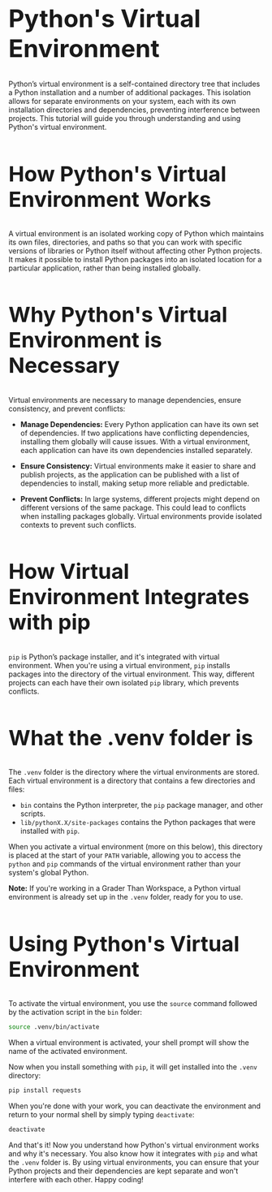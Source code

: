 <style>
p, li {
  max-width: 992px;
}
pre {
  max-width: 992px;
}
h1 {
  font-size: 3rem;
}
h2 {
  font-size: 2.6rem;
}
h3 {
  font-size: 2.2rem;
}
h4 {
  font-size: 1.8rem;
}
h5 {
  font-size: 1.6rem;
}
</style>   

# **Python's Virtual Environment**

Python’s virtual environment is a self-contained directory tree that includes a Python installation and a number of additional packages. This isolation allows for separate environments on your system, each with its own installation directories and dependencies, preventing interference between projects. This tutorial will guide you through understanding and using Python's virtual environment.

## **How Python's Virtual Environment Works**

A virtual environment is an isolated working copy of Python which maintains its own files, directories, and paths so that you can work with specific versions of libraries or Python itself without affecting other Python projects. It makes it possible to install Python packages into an isolated location for a particular application, rather than being installed globally.

## **Why Python's Virtual Environment is Necessary**

Virtual environments are necessary to manage dependencies, ensure consistency, and prevent conflicts:

- **Manage Dependencies:** Every Python application can have its own set of dependencies. If two applications have conflicting dependencies, installing them globally will cause issues. With a virtual environment, each application can have its own dependencies installed separately.

- **Ensure Consistency:** Virtual environments make it easier to share and publish projects, as the application can be published with a list of dependencies to install, making setup more reliable and predictable.

- **Prevent Conflicts:** In large systems, different projects might depend on different versions of the same package. This could lead to conflicts when installing packages globally. Virtual environments provide isolated contexts to prevent such conflicts.

## **How Virtual Environment Integrates with pip**

`pip` is Python’s package installer, and it's integrated with virtual environment. When you're using a virtual environment, `pip` installs packages into the directory of the virtual environment. This way, different projects can each have their own isolated `pip` library, which prevents conflicts.

## **What the .venv folder is**

The `.venv` folder is the directory where the virtual environments are stored. Each virtual environment is a directory that contains a few directories and files:

- `bin` contains the Python interpreter, the `pip` package manager, and other scripts.
- `lib/pythonX.X/site-packages` contains the Python packages that were installed with `pip`.

When you activate a virtual environment (more on this below), this directory is placed at the start of your `PATH` variable, allowing you to access the `python` and `pip` commands of the virtual environment rather than your system's global Python.

**Note:** If you're working in a Grader Than Workspace, a Python virtual environment is already set up in the `.venv` folder, ready for you to use.

## **Using Python's Virtual Environment**

To activate the virtual environment, you use the `source` command followed by the activation script in the `bin` folder:

```bash
source .venv/bin/activate
```

When a virtual environment is activated, your shell prompt will show the name of the activated environment. 

Now when you install something with `pip`, it will get installed into the `.venv` directory:

```bash
pip install requests
```

When you're done with your work, you can deactivate the environment and return to your normal shell by simply typing `deactivate`:

```bash
deactivate
```

And that's it! Now you understand how Python's virtual environment works and why it's necessary. You also know how it integrates with `pip` and what the `.venv` folder is. By using virtual environments, you can ensure that your Python projects and their dependencies are kept separate and won't interfere with each other. Happy coding!